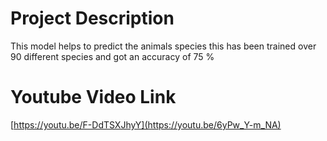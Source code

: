 # Project Description
 This model helps to predict the animals species 
this has been trained over 90 different species  and got an accuracy of 75 %

# Youtube Video Link
[https://youtu.be/F-DdTSXJhyY](https://youtu.be/6yPw_Y-m_NA)
